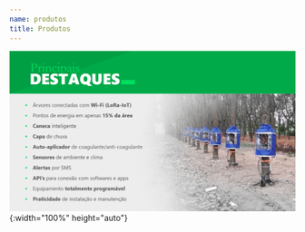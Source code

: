 ```yaml
---
name: produtos
title: Produtos
---
```


![Principais Destaques](./assets/img/produtos.png){:width="100%" height="auto"}
